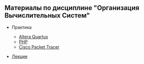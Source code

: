 ## Материалы по дисциплине "Организация Вычислительных Систем" 

* Практика
    * [Altera Quartus](https://github.com/GeorgiyDemo/FA/tree/master/Course_I/%D0%9E%D0%92%D0%A1/%D0%BB%D0%B0%D0%B1%D1%8B/Altera%20Quartus%20II)
    * [PHP](https://github.com/GeorgiyDemo/FA/tree/master/Course_I/%D0%9E%D0%92%D0%A1/%D0%BB%D0%B0%D0%B1%D1%8B/PHP)
    * [Сisco Packet Tracer](https://github.com/GeorgiyDemo/FA/tree/master/Course_I/%D0%9E%D0%92%D0%A1/%D0%BB%D0%B0%D0%B1%D1%8B/%D0%A1isco%20Packet%20Tracer)

* [Лекции](https://github.com/GeorgiyDemo/FA/tree/master/Course_I/%D0%9E%D0%92%D0%A1/%D0%BB%D0%B5%D0%BA%D1%86%D0%B8%D0%B8)